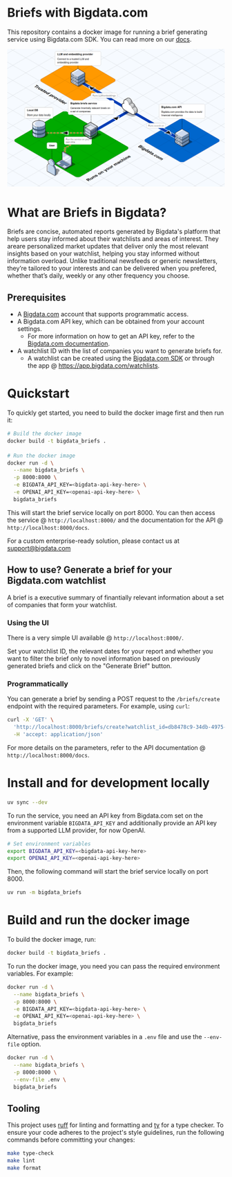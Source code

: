 # Briefs with Bigdata.com
This repository contains a docker image for running a brief generating service using Bigdata.com SDK. You can read more on our [docs](https://docs.bigdata.com/use-cases/docker-services/briefs).

![isometric-diagram](assets/isometric-diagram.png)

# What are Briefs in Bigdata?
Briefs are concise, automated reports generated by Bigdata's platform that help users stay informed about their watchlists and areas of interest. They areare personalized market updates that deliver only the most relevant insights based on your watchlist, helping you stay informed without information overload. Unlike traditional newsfeeds or generic newsletters, they’re tailored to your interests and can be delivered when you prefered, whether that’s daily, weekly or any other frequency you choose.

## Prerequisites
- A [Bigdata.com](https://bigdata.com) account that supports programmatic access.
- A Bigdata.com API key, which can be obtained from your account settings.
    - For more information on how to get an API key, refer to the [Bigdata.com documentation](https://docs.bigdata.com/api-reference/introduction#api-key-beta).
- A watchlist ID with the list of companies you want to generate briefs for.
    - A watchlist can be created using the [Bigdata.com SDK](https://docs.bigdata.com/getting-started/watchlist_management) or through the app @ https://app.bigdata.com/watchlists.


# Quickstart
To quickly get started, you need to build the docker image first and then run it:

```bash
# Build the docker image
docker build -t bigdata_briefs .

# Run the docker image
docker run -d \
  --name bigdata_briefs \
  -p 8000:8000 \
  -e BIGDATA_API_KEY=<bigdata-api-key-here> \
  -e OPENAI_API_KEY=<openai-api-key-here> \
  bigdata_briefs
```
This will start the brief service locally on port 8000. You can then access the service @ `http://localhost:8000/` and the documentation for the API @ `http://localhost:8000/docs`.

For a custom enterprise-ready solution, please contact us at [support@bigdata.com](mailto:support@bigdata.com)

## How to use? Generate a brief for your Bigdata.com watchlist

A brief is a executive summary of finantially relevant information about a set of companies that form your watchlist.

### Using the UI
There is a very simple UI available @ `http://localhost:8000/`.

Set your watchlist ID, the relevant dates for your report and whether you want to filter the brief
only to novel information based on previously generated briefs and click on the "Generate Brief" button.

### Programmatically
You can generate a brief by sending a POST request to the `/briefs/create` endpoint with the required
parameters. For example, using `curl`:
```bash
curl -X 'GET' \
  'http://localhost:8000/briefs/create?watchlist_id=db8478c9-34db-4975-8e44-b1ff764098ac&report_start_date=2024-01-01&report_end_date=2024-01-31&novelty=true' \
  -H 'accept: application/json'
```

For more details on the parameters, refer to the API documentation @ `http://localhost:8000/docs`.


# Install and for development locally
```bash
uv sync --dev
```

To run the service, you need an API key from Bigdata.com set on the environment variable `BIGDATA_API_KEY` and additionally provide an API key from a supported LLM provider, for now OpenAI.
```bash
# Set environment variables
export BIGDATA_API_KEY=<bigdata-api-key-here>
export OPENAI_API_KEY=<openai-api-key-here>
```

Then, the following command will start the brief service locally on port 8000.
```bash
uv run -m bigdata_briefs
```

# Build and run the docker image
To build the docker image, run:
```bash
docker build -t bigdata_briefs .
```

To run the docker image, you need you can pass the required environment variables. For example:
```bash
docker run -d \
  --name bigdata_briefs \
  -p 8000:8000 \
  -e BIGDATA_API_KEY=<bigdata-api-key-here> \
  -e OPENAI_API_KEY=<openai-api-key-here> \
  bigdata_briefs
```

Alternative, pass the environment variables in a `.env` file and use the `--env-file` option.
```bash
docker run -d \
  --name bigdata_briefs \
  -p 8000:8000 \
  --env-file .env \
  bigdata_briefs
```


## Tooling
This project uses [ruff](https://docs.astral.sh/ruff/) for linting and formatting and [ty](https://docs.astral.sh/ty/) for a type checker. To ensure your code adheres to the project's style guidelines, run the following commands before committing your changes:
```bash
make type-check
make lint
make format
```
